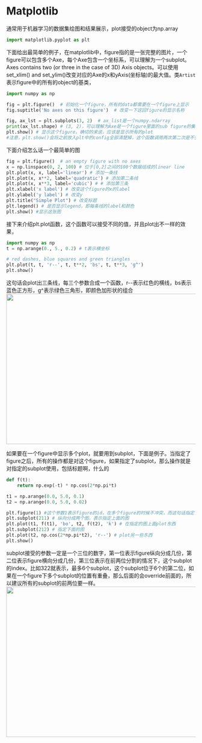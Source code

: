 # Matplotlib
通常用于机器学习的数据集绘图和结果展示，plot接受的object为np.array
```python
import matplotlib.pyplot as plt
```
下面给出最简单的例子，在matplotlib中，figure指的是一张完整的图片，一个figure可以包含多个Axe，每个Axe包含一个坐标系，可以理解为一个subplot。Axes contains two (or three in the case of 3D) Axis objects。可以使用set_xlim() and set_ylim()改变对应的Axe的x和yAxis(坐标轴)的最大值。类``Artist``表示figure中的所有的object的基类，
```python
import numpy as np

fig = plt.figure()  # 初始化一个figure，所有的data都需要在一个figure上显示
fig.suptitle('No axes on this figure')  # 改变一下这回figure的显示名称

fig, ax_lst = plt.subplots(3, 2)  # ax_list是一个numpy.ndarray
print(ax_lst.shape) # (3, 2)，可以理解为Axe是一个figure里面的sub figure的集合
plt.show() # 显示这个figure，确切的来说，应该是显示所有的plot
#注意，plt.show()会将之前放入plt中的config全部清楚掉，这个函数调用两次第二次是不会有东西的，如果不调用show，在jupyter里面也会显示出来这个数据，并且数据会得以保存
```
下面介绍怎么话一个最简单的图
```python
fig = plt.figure()  # an empty figure with no axes
x = np.linspace(0, 2, 100) # 位于[0,2]之间的100个数据组成的linear line
plt.plot(x, x, label='linear') # 添加一条线
plt.plot(x, x**2, label='quadratic') # 添加第二条线
plt.plot(x, x**3, label='cubic') # # 添加第三条
plt.xlabel('x label') # 改变这个figure的x的label
plt.ylabel('y label') # 改变y
plt.title("Simple Plot") # 改变标题
plt.legend() # 是否显示legend，即每条线的label和颜色
plt.show() #显示这张图
```
接下来介绍plt.plot函数，这个函数可以接受不同的值，并且plot出不一样的效果，
```python
import numpy as np
t = np.arange(0., 5., 0.2) # t表示横坐标

# red dashes, blue squares and green triangles
plt.plot(t, t, 'r--', t, t**2, 'bs', t, t**3, 'g^')
plt.show()
```
这句话会plot出三条线，每三个参数合成一个函数，r--表示红色的横线，bs表示蓝色正方形，g^表示绿色三角形，即颜色加形状的组合
<img src="https://matplotlib.org/_images/sphx_glr_pyplot_004.png" height="400" width="640">

如果要在一个figure中显示多个plot，就要用到subplot，下面是例子。当指定了figure之后，所有的操作都是对这个figure，如果指定了subplot，那么操作就是对指定的subplot使用，包括标题啊，什么的
```python
def f(t):
    return np.exp(-t) * np.cos(2*np.pi*t)

t1 = np.arange(0.0, 5.0, 0.1)
t2 = np.arange(0.0, 5.0, 0.02)

plt.figure(1) #这个参数1表示figure的id，在多个figure的时候不冲突，而这句话指定了我们下面的plot会对figure(1)进行操作，默认就是figure(1)
plt.subplot(211) # 纵向分成两个图，表示指定上面的图
plt.plot(t1, f(t1), 'bo', t2, f(t2), 'k') # 在指定的图上面plot东西
plt.subplot(212) # 指定下面的图
plt.plot(t2, np.cos(2*np.pi*t2), 'r--') # plot另一些东西
plt.show()
```
subplot接受的参数一定是一个三位的数字，第一位表示figure纵向分成几份，第二位表示figure横向分成几份，第三位表示在前两位分割的情况下，这个subplot的index。比如322就表示，最多6个subplot，这个subplot位于6个的第二位，如果在一个figure下多个subplot的位置有重叠，那么后面的会override前面的，所以建议所有的subplot的前两位要一样。
<img src="https://matplotlib.org/_images/sphx_glr_pyplot_007.png" height="400" width="640">
